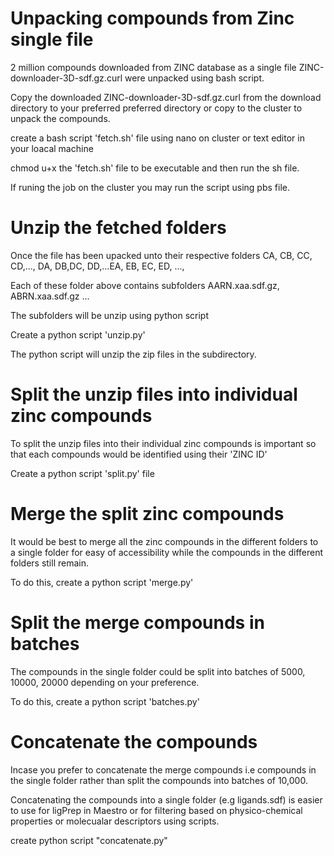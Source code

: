 # Unpacking compounds from Zinc single file 

2 million compounds downloaded from ZINC database as a single file  ZINC-downloader-3D-sdf.gz.curl were unpacked using bash script.

Copy the downloaded ZINC-downloader-3D-sdf.gz.curl from the download directory to your preferred preferred directory or copy to the cluster to unpack the compounds.

create a bash script 'fetch.sh' file using nano on cluster or text editor in your loacal machine

chmod u+x the 'fetch.sh' file to be executable and then run the sh file.

If runing the job on the cluster you may run the script using pbs file.

# Unzip the fetched folders 

Once the file has been upacked unto their respective folders CA, CB, CC, CD,..., DA, DB,DC, DD,...EA, EB, EC, ED, ..., 

Each of these folder above contains subfolders AARN.xaa.sdf.gz, ABRN.xaa.sdf.gz ...

The subfolders will be unzip using python script 

Create a python script 'unzip.py' 

The python script will unzip the zip files in the subdirectory.

# Split the unzip files into individual zinc compounds

To split the unzip files into their individual zinc compounds is important so that each compounds would be identified using their 'ZINC ID'

Create a python script 'split.py' file 

# Merge the split zinc compounds

It would be best to merge all the zinc compounds in the different folders to a single folder for easy of accessibility while the compounds in the different folders still remain.

To do this, create a python script 'merge.py'

# Split the merge compounds in batches

The compounds in the single folder could be split into batches of 5000, 10000, 20000 depending on your preference.

To do this, create a python script 'batches.py' 


# Concatenate the compounds 

Incase you prefer to concatenate the merge compounds i.e compounds in the single folder rather than split the compounds into batches of 10,000. 

Concatenating the compounds into a single folder (e.g ligands.sdf) is easier to use for ligPrep in Maestro or for filtering based on physico-chemical properties or molecualar descriptors using scripts.

create python script "concatenate.py"
